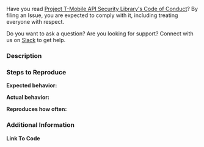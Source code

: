 Have you read [Project T-Mobile API Security Library's Code of Conduct](https://github.com/tmobile/tmobile-api-security-lib/blob/master/.github/CODE_OF_CONDUCT.md)? By filing an Issue, you are expected to comply with it, including treating everyone with respect.

Do you want to ask a question? Are you looking for support? Connect with us on [Slack](https://github.com/tmobile/tmobile-api-security-lib/blob/master/.github/CONTRIBUTING.md#join-the-tmobile-slack-team) to get help.

### Description
<!-- Detailed description of the issue -->

### Steps to Reproduce
<!-- 1. First Step -->
<!-- 2. Second Step-->
<!-- 3. and so on-->

**Expected behavior:** 
<!-- Detailed description of the expected behavior -->

**Actual behavior:**
<!-- What actually happens -->

**Reproduces how often:**
<!-- What percentage of the time does it reproduce? -->

### Additional Information

**Link To Code** <!-- Whenever possible, please include a link to the code on github-->

